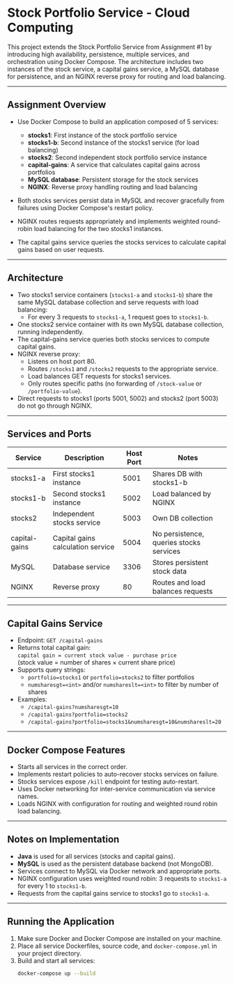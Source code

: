 # Stock Portfolio Service - Cloud Computing

This project extends the Stock Portfolio Service from Assignment #1 by introducing high availability, persistence, multiple services, and 
orchestration using Docker Compose. The architecture includes two instances of the stock service, a capital gains service, a MySQL database for 
persistence, and an NGINX reverse proxy for routing and load balancing.

---

## Assignment Overview

- Use Docker Compose to build an application composed of 5 services:
  - **stocks1**: First instance of the stock portfolio service  
  - **stocks1-b**: Second instance of the stocks1 service (for load balancing)  
  - **stocks2**: Second independent stock portfolio service instance  
  - **capital-gains**: A service that calculates capital gains across portfolios  
  - **MySQL database**: Persistent storage for the stock services  
  - **NGINX**: Reverse proxy handling routing and load balancing  

- Both stocks services persist data in MySQL and recover gracefully from failures using Docker Compose's restart policy.
- NGINX routes requests appropriately and implements weighted round-robin load balancing for the two stocks1 instances.
- The capital gains service queries the stocks services to calculate capital gains based on user requests.

---

## Architecture

- Two stocks1 service containers (`stocks1-a` and `stocks1-b`) share the same MySQL database collection and serve requests with load balancing:
  - For every 3 requests to `stocks1-a`, 1 request goes to `stocks1-b`.
- One stocks2 service container with its own MySQL database collection, running independently.
- The capital-gains service queries both stocks services to compute capital gains.
- NGINX reverse proxy:
  - Listens on host port 80.
  - Routes `/stocks1` and `/stocks2` requests to the appropriate service.
  - Load balances GET requests for stocks1 services.
  - Only routes specific paths (no forwarding of `/stock-value` or `/portfolio-value`).
- Direct requests to stocks1 (ports 5001, 5002) and stocks2 (port 5003) do not go through NGINX.

---

## Services and Ports

| Service         | Description                       | Host Port | Notes                                  |
|-----------------|---------------------------------|-----------|----------------------------------------|
| stocks1-a       | First stocks1 instance           | 5001      | Shares DB with stocks1-b                |
| stocks1-b       | Second stocks1 instance          | 5002      | Load balanced by NGINX                  |
| stocks2          | Independent stocks service       | 5003      | Own DB collection                       |
| capital-gains   | Capital gains calculation service| 5004      | No persistence, queries stocks services|
| MySQL           | Database service                 | 3306      | Stores persistent stock data            |
| NGINX           | Reverse proxy                   | 80        | Routes and load balances requests       |

---

## Capital Gains Service

- Endpoint: `GET /capital-gains`
- Returns total capital gain:  
  `capital gain = current stock value - purchase price`  
  (stock value = number of shares × current share price)
- Supports query strings:  
  - `portfolio=stocks1` or `portfolio=stocks2` to filter portfolios  
  - `numsharesgt=<int>` and/or `numshareslt=<int>` to filter by number of shares  
- Examples:  
  - `/capital-gains?numsharesgt=10`  
  - `/capital-gains?portfolio=stocks2`  
  - `/capital-gains?portfolio=stocks1&numsharesgt=10&numshareslt=20`

---

## Docker Compose Features

- Starts all services in the correct order.
- Implements restart policies to auto-recover stocks services on failure.
- Stocks services expose `/kill` endpoint for testing auto-restart.
- Uses Docker networking for inter-service communication via service names.
- Loads NGINX with configuration for routing and weighted round robin load balancing.

---

## Notes on Implementation

- **Java** is used for all services (stocks and capital gains).  
- **MySQL** is used as the persistent database backend (not MongoDB).  
- Services connect to MySQL via Docker network and appropriate ports.  
- NGINX configuration uses weighted round robin: 3 requests to `stocks1-a` for every 1 to `stocks1-b`.  
- Requests from the capital gains service to stocks1 go to `stocks1-a`.

---

## Running the Application

1. Make sure Docker and Docker Compose are installed on your machine.  
2. Place all service Dockerfiles, source code, and `docker-compose.yml` in your project directory.  
3. Build and start all services:  
   ```bash
   docker-compose up --build

